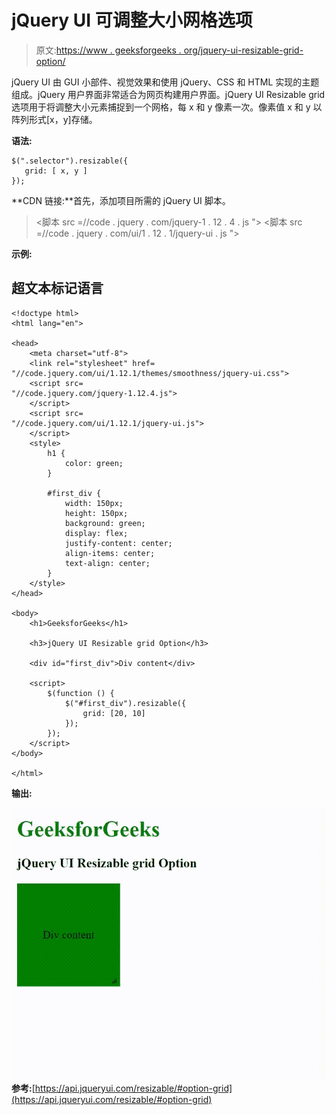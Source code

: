 # jQuery UI 可调整大小网格选项

> 原文:[https://www . geeksforgeeks . org/jquery-ui-resizable-grid-option/](https://www.geeksforgeeks.org/jquery-ui-resizable-grid-option/)

jQuery UI 由 GUI 小部件、视觉效果和使用 jQuery、CSS 和 HTML 实现的主题组成。jQuery 用户界面非常适合为网页构建用户界面。jQuery UI Resizable grid 选项用于将调整大小元素捕捉到一个网格，每 x 和 y 像素一次。像素值 x 和 y 以阵列形式[x，y]存储。

**语法:**

```
$(".selector").resizable({
   grid: [ x, y ]
});
```

**CDN 链接:**首先，添加项目所需的 jQuery UI 脚本。

> <link rel="”stylesheet”" href="”//code.jquery.com/ui/1.12.1/themes/smoothness/jquery-ui.css”">
> <脚本 src =//code . jquery . com/jquery-1 . 12 . 4 . js "></脚本>
> <脚本 src =//code . jquery . com/ui/1 . 12 . 1/jquery-ui . js "></脚本>

**示例:**

## 超文本标记语言

```
<!doctype html>
<html lang="en">

<head>
    <meta charset="utf-8">
    <link rel="stylesheet" href=
"//code.jquery.com/ui/1.12.1/themes/smoothness/jquery-ui.css">
    <script src=
"//code.jquery.com/jquery-1.12.4.js">
    </script>
    <script src=
"//code.jquery.com/ui/1.12.1/jquery-ui.js">
    </script>
    <style>
        h1 {
            color: green;
        }

        #first_div {
            width: 150px;
            height: 150px;
            background: green;
            display: flex;
            justify-content: center;
            align-items: center;
            text-align: center;
        }
    </style>
</head>

<body>
    <h1>GeeksforGeeks</h1>

    <h3>jQuery UI Resizable grid Option</h3>

    <div id="first_div">Div content</div>

    <script>
        $(function () {
            $("#first_div").resizable({
                grid: [20, 10]
            });
        });
    </script>
</body>

</html>
```

**输出:**

![](img/2c7b4dfd63d0c4fdcdbc4f71c8e54463.png)
**参考:**[https://api.jqueryui.com/resizable/#option-grid](https://api.jqueryui.com/resizable/#option-grid)